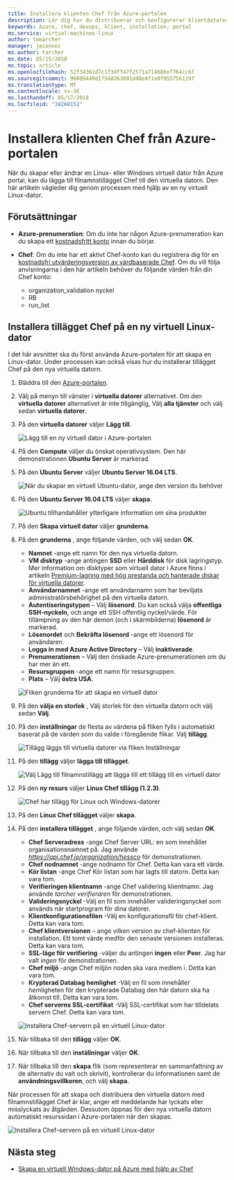 ```yaml
---
title: Installera klienten Chef från Azure-portalen
description: Lär dig hur du distribuerar och konfigurerar klientdatorerna Chef från Azure-portalen
keywords: Azure, chef, devops, klient, installation, portal
ms.service: virtual-machines-linux
author: tomarcher
manager: jeconnoc
ms.author: tarcher
ms.date: 05/15/2018
ms.topic: article
ms.openlocfilehash: 52f34361d7c1f3dff47f2571a714b8be7764cc6f
ms.sourcegitcommit: 96089449d17548263691d40e4f1e8f9557561197
ms.translationtype: MT
ms.contentlocale: sv-SE
ms.lasthandoff: 05/17/2018
ms.locfileid: "34260152"
---
```

# <a name="install-the-chef-client-from-the-azure-portal"></a>Installera klienten Chef från Azure-portalen
När du skapar eller ändrar en Linux- eller Windows virtuell dator från Azure portal, kan du lägga till filnamnstillägget Chef till den virtuella datorn. Den här artikeln vägleder dig genom processen med hjälp av en ny virtuell Linux-dator.

## <a name="prerequisites"></a>Förutsättningar
- **Azure-prenumeration**: Om du inte har någon Azure-prenumeration kan du skapa ett [kostnadsfritt konto](https://azure.microsoft.com/free/?ref=microsoft.com&utm_source=microsoft.com&utm_medium=docs&utm_campaign=visualstudio) innan du börjar.

- **Chef**: Om du inte har ett aktivt Chef-konto kan du registrera dig för en [kostnadsfri utvärderingsversion av värdbaserade Chef](https://manage.chef.io/signup). Om du vill följa anvisningarna i den här artikeln behöver du följande värden från din Chef konto: 
    - organization_validation nyckel
    - RB
    - run_list

## <a name="install-the-chef-extension-on-a-new-linux-virtual-machine"></a>Installera tillägget Chef på en ny virtuell Linux-dator
I det här avsnittet ska du först använda Azure-portalen för att skapa en Linux-dator. Under processen kan också visas hur du installerar tillägget Chef på den nya virtuella datorn.

1. Bläddra till den [Azure-portalen](http://portal.azure.com).

1. Välj på menyn till vänster i **virtuella datorer** alternativet. Om den **virtuella datorer** alternativet är inte tillgänglig, Välj **alla tjänster** och välj sedan **virtuella datorer**.

1. På den **virtuella datorer** väljer **Lägg till**.

    ![Lägg till en ny virtuell dator i Azure-portalen](./media/chef-extension-portal/add-vm.png)

1. På den **Compute** väljer du önskat operativsystem. Den här demonstrationen **Ubuntu Server** är markerad.

1. På den **Ubuntu Server** väljer **Ubuntu Server 16.04 LTS**.

    ![När du skapar en virtuell Ubuntu-dator, ange den version du behöver](./media/chef-extension-portal/ubuntu-server-version.png)

1. På den **Ubuntu Server 16.04 LTS** väljer **skapa**.

    ![Ubuntu tillhandahåller ytterligare information om sina produkter](./media/chef-extension-portal/create-vm.png)

1. På den **Skapa virtuell dator** väljer **grunderna**.

1. På den **grunderna** , ange följande värden, och välj sedan **OK**.

    - **Namnet** -ange ett namn för den nya virtuella datorn.
    - **VM disktyp** -ange antingen **SSD** eller **Hårddisk** för disk lagringstyp. Mer information om disktyper som virtuell dator i Azure finns i artikeln [Premium-lagring med hög prestanda och hanterade diskar för virtuella datorer](/azure/virtual-machines/windows/premium-storage).
    - **Användarnamnet** -ange ett användarnamn som har beviljats administratörsbehörighet på den virtuella datorn.
    - **Autentiseringstypen** – Välj **lösenord**. Du kan också välja **offentliga SSH-nyckeln**, och ange ett SSH offentlig nyckel/värde. För tillämpning av den här demon (och i skärmbilderna) **lösenord** är markerad.
    - **Lösenordet** och **Bekräfta lösenord** -ange ett lösenord för användaren.
    - **Logga in med Azure Active Directory** – Välj **inaktiverade**.
    - **Prenumerationen** – Välj den önskade Azure-prenumerationen om du har mer än ett.
    - **Resursgruppen** -ange ett namn för resursgruppen.
    - **Plats** – Välj **östra USA**.

    ![Fliken grunderna för att skapa en virtuell dator](./media/chef-extension-portal/add-vm-basics.png)

1. På den **välja en storlek** , Välj storlek för den virtuella datorn och välj sedan **Välj**.

1. På den **inställningar** de flesta av värdena på fliken fylls i automatiskt baserat på de värden som du valde i föregående flikar. Välj **tillägg**.

    ![Tillägg läggs till virtuella datorer via fliken Inställningar](./media/chef-extension-portal/add-vm-select-extensions.png)

1. På den **tillägg** väljer **lägga till tillägget**.

    ![Välj Lägg till filnamnstillägg att lägga till ett tillägg till en virtuell dator](./media/chef-extension-portal/add-vm-add-extension.png)

1. På den **ny resurs** väljer **Linux Chef tillägg (1.2.3)**.

    ![Chef har tillägg för Linux och Windows-datorer](./media/chef-extension-portal/select-linux-chef-extension.png)

1. På den **Linux Chef tillägget** väljer **skapa**.

1. På den **installera tillägget** , ange följande värden, och välj sedan **OK**.

    - **Chef Serveradress** -ange Chef Server URL: en som innehåller organisationsnamnet på. Jag använde *https://api.chef.io/organization/hessco* för demonstrationen.
    - **Chef nodnamnet** -ange nodnamn för Chef. Detta kan vara ett värde.
    - **Kör listan** -ange Chef Kör listan som har lagts till datorn. Detta kan vara tom.
    - **Verifieringen klientnamn** -ange Chef validering klientnamn. Jag använde *tarcher verifieraren* för demonstrationen.
    - **Valideringsnyckel** -Välj en fil som innehåller valideringsnyckel som används när startprogram för dina datorer. 
    - **Klientkonfigurationsfilen** -Välj en konfigurationsfil för chef-klient. Detta kan vara tom.
    - **Chef klientversionen** – ange vilken version av chef-klienten för installation. Ett tomt värde medför den senaste versionen installeras. Detta kan vara tom.
    - **SSL-läge för verifiering** -väljer du antingen **ingen** eller **Peer**. Jag har valt *ingen* för demonstrationen.
    - **Chef miljö** -ange Chef miljön noden ska vara medlem i. Detta kan vara tom.
    - **Krypterad Databag hemlighet** -Välj en fil som innehåller hemligheten för den krypterade Databag den här datorn ska ha åtkomst till. Detta kan vara tom.
    - **Chef serverns SSL-certifikat** -Välj SSL-certifikat som har tilldelats servern Chef. Detta kan vara tom.

    ![Installera Chef-servern på en virtuell Linux-dator](./media/chef-extension-portal/install-extension.png)

1. När tillbaka till den **tillägg** väljer **OK**.

1. När tillbaka till den **inställningar** väljer **OK**.

1. När tillbaka till den **skapa** flik (som representerar en sammanfattning av de alternativ du valt och skrivit), kontrollerar du informationen samt de **användningsvillkoren**, och välj **skapa**.

När processen för att skapa och distribuera den virtuella datorn med filnamnstillägget Chef är klar, anger ett meddelande har lyckats eller misslyckats av åtgärden. Dessutom öppnas för den nya virtuella datorn automatiskt resurssidan i Azure-portalen när den skapas.

![Installera Chef-servern på en virtuell Linux-dator](./media/chef-extension-portal/resource-created.png)

## <a name="next-steps"></a>Nästa steg
* [Skapa en virtuell Windows-dator på Azure med hjälp av Chef](/azure/virtual-machines/windows/chef-automation)